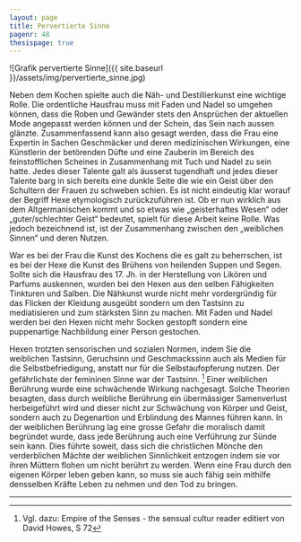 ```yaml
---
layout: page
title: Pervertierte Sinne
pagenr: 48
thesispage: true
---
```

![Grafik pervertierte Sinne]({{ site.baseurl }}/assets/img/pervertierte_sinne.jpg)

Neben dem Kochen spielte auch die Näh- und Destillierkunst eine wichtige Rolle. Die ordentliche Hausfrau muss mit Faden und Nadel so umgehen können, dass die Roben und Gewänder stets den Ansprüchen der aktuellen Mode angepasst werden können und der Schein, das Sein nach aussen glänzte. Zusammenfassend kann also gesagt werden, dass die Frau eine Expertin in Sachen Geschmäcker und deren medizinischen Wirkungen, eine Künstlerin der betörenden Düfte und eine Zauberin im Bereich des feinstofflichen Scheines in Zusammenhang mit Tuch und Nadel zu sein hatte. Jedes dieser Talente galt als äusserst tugendhaft und jedes dieser Talente barg in sich bereits eine dunkle Seite die wie ein Geist über den Schultern der Frauen zu schweben schien. Es ist nicht eindeutig klar worauf der Begriff Hexe etymologisch zurückzuführen ist. Ob er nun wirklich aus dem Altgermanischen kommt und so etwas wie „geisterhaftes Wesen“ oder „guter/schlechter Geist“ bedeutet, spielt für diese Arbeit keine Rolle. Was jedoch bezeichnend ist, ist der Zusammenhang zwischen den „weiblichen Sinnen“ und deren Nutzen.

War es bei der Frau die Kunst des Kochens die es galt zu beherrschen, ist es bei der Hexe die Kunst des Brühens von heilenden Suppen und Segen. Sollte sich die Hausfrau des 17. Jh. in der Herstellung von Likören und Parfums auskennen, wurden bei den Hexen aus den selben Fähigkeiten Tinkturen und Salben. Die Nähkunst wurde nicht mehr vordergründig für das Flicken der Kleidung ausgeübt sondern um den Tastsinn zu mediatisieren und zum stärksten Sinn zu machen. Mit Faden und Nadel werden bei den Hexen nicht mehr Socken gestopft sondern eine puppenartige Nachbildung einer Person gestochen.

Hexen trotzten sensorischen und sozialen Normen, indem Sie die weiblichen Tastsinn, Geruchsinn und Geschmackssinn auch als Medien für die Selbstbefriedigung, anstatt nur für die Selbstaufopferung nutzen. Der gefährlichste der femininen Sinne war der Tastsinn. [^29] Einer weiblichen Berührung wurde eine schwächende Wirkung nachgesagt. Solche Theorien besagten, dass durch weibliche Berührung ein übermässiger Samenverlust herbeigeführt wird und dieser nicht zur Schwächung von Körper und Geist, sondern auch zu Degenartion und Erblindung des Mannes führen kann. In der weiblichen Berührung lag eine grosse Gefahr die moralisch damit begründet wurde, dass jede Berührung auch eine Verführung zur Sünde sein kann. Dies führte soweit, dass sich die christlichen Mönche den verderblichen Mächte der weiblichen Sinnlichkeit entzogen indem sie vor ihren Müttern flohen um nicht berührt zu werden. Wenn eine Frau durch den eigenen Körper leben geben kann, so muss sie auch fähig sein mithilfe densselben Kräfte Leben zu nehmen und den Tod zu bringen.

---

[^29]: Vgl. dazu: Empire of the Senses - the sensual cultur reader editiert von David Howes, S 72
